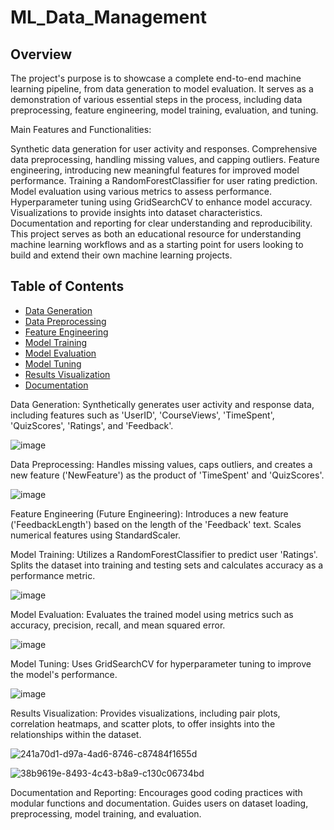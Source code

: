 # ML_Data_Management

## Overview
The project's purpose is to showcase a complete end-to-end machine learning pipeline, from data generation to model evaluation. It serves as a demonstration of various essential steps in the process, including data preprocessing, feature engineering, model training, evaluation, and tuning.

Main Features and Functionalities:

Synthetic data generation for user activity and responses.
Comprehensive data preprocessing, handling missing values, and capping outliers.
Feature engineering, introducing new meaningful features for improved model performance.
Training a RandomForestClassifier for user rating prediction.
Model evaluation using various metrics to assess performance.
Hyperparameter tuning using GridSearchCV to enhance model accuracy.
Visualizations to provide insights into dataset characteristics.
Documentation and reporting for clear understanding and reproducibility.
This project serves as both an educational resource for understanding machine learning workflows and as a starting point for users looking to build and extend their own machine learning projects.

## Table of Contents
- [Data Generation](#data-generation)
- [Data Preprocessing](#data-preprocessing)
- [Feature Engineering](#feature-engineering)
- [Model Training](#model-training)
- [Model Evaluation](#model-evaluation)
- [Model Tuning](#model-tuning)
- [Results Visualization](#results-visualization)
- [Documentation](#documentation)

Data Generation: Synthetically generates user activity and response data, including features such as 'UserID', 'CourseViews', 'TimeSpent', 'QuizScores', 'Ratings', and 'Feedback'.

![image](https://github.com/Buggashyam/ML_Data_Management/assets/148067186/b81f471d-fdf4-4ed4-bad8-9c116d8be95f)

Data Preprocessing: Handles missing values, caps outliers, and creates a new feature ('NewFeature') as the product of 'TimeSpent' and 'QuizScores'.

![image](https://github.com/Buggashyam/ML_Data_Management/assets/148067186/5b6973c9-5ef2-4552-b391-9bd0f6b3ef0a)

Feature Engineering (Future Engineering): Introduces a new feature ('FeedbackLength') based on the length of the 'Feedback' text.
Scales numerical features using StandardScaler.

Model Training: Utilizes a RandomForestClassifier to predict user 'Ratings'. Splits the dataset into training and testing sets and calculates accuracy as a performance metric.

![image](https://github.com/Buggashyam/ML_Data_Management/assets/148067186/ea070bdb-1d40-4eaf-9cea-c01bee2a6579)


Model Evaluation: Evaluates the trained model using metrics such as accuracy, precision, recall, and mean squared error.

![image](https://github.com/Buggashyam/ML_Data_Management/assets/148067186/c2c21133-0eda-4bd3-ab25-8c9dfd10c1b6)


Model Tuning: Uses GridSearchCV for hyperparameter tuning to improve the model's performance.

![image](https://github.com/Buggashyam/ML_Data_Management/assets/148067186/cdbfec01-bc30-47d1-bc66-513fd0616f72)


Results Visualization: Provides visualizations, including pair plots, correlation heatmaps, and scatter plots, to offer insights into the relationships within the dataset.

![241a70d1-d97a-4ad6-8746-c87484f1655d](https://github.com/Buggashyam/ML_Data_Management/assets/148067186/0f5d6d58-f5b8-4d8a-947c-d99feeda815d)


![38b9619e-8493-4c43-b8a9-c130c06734bd](https://github.com/Buggashyam/ML_Data_Management/assets/148067186/3e83d431-ce0f-46c2-aad4-c1634d59e266)


Documentation and Reporting: Encourages good coding practices with modular functions and documentation. Guides users on dataset loading, preprocessing, model training, and evaluation.
